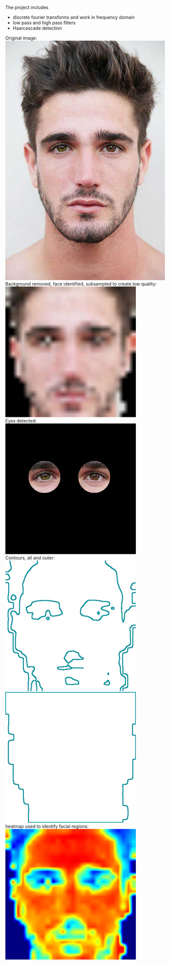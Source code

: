 The project includes
- discrete fourier transforms and work in frequency domain
- low pass and high pass filters
- Haarcascade detection

Original image:  
![person](ExampleImages/person1.jpg)  
Background removed, face identified, subsampled to create low quality:  
![background](ExampleImages/blueface.jpg)  
Eyes detected:   
![eyes](ExampleImages/both.jpg)  
Contours, all and outer:    
![all contours](ExampleImages/contours.jpg)   
![outer](ExampleImages/outerc.jpg)  
heatmap used to identify facial regions:  
![heat](ExampleImages/fheat.jpg)  
